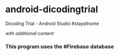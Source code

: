 # android-dicodingtrial
Dicoding Trial - Android Studio #stayathome

*with additional content*

### This program uses the #Firebase database
